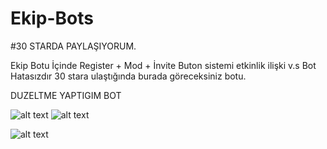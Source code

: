 # Ekip-Bots
#30 STARDA PAYLAŞIYORUM.

Ekip Botu
İçinde Register + Mod + İnvite
Buton sistemi etkinlik ilişki v.s
Bot Hatasızdır 30 stara ulaştığında burada göreceksiniz botu.

DUZELTME YAPTIGIM BOT

![alt text](https://cdn.discordapp.com/attachments/954320016461930517/957297615442169957/Adsz.png)
![alt text](https://cdn.discordapp.com/attachments/954320016461930517/957298101398425731/qweqwe.png)

![alt text](https://cdn.discordapp.com/attachments/954320016461930517/957302838357270599/Adsz.png)
